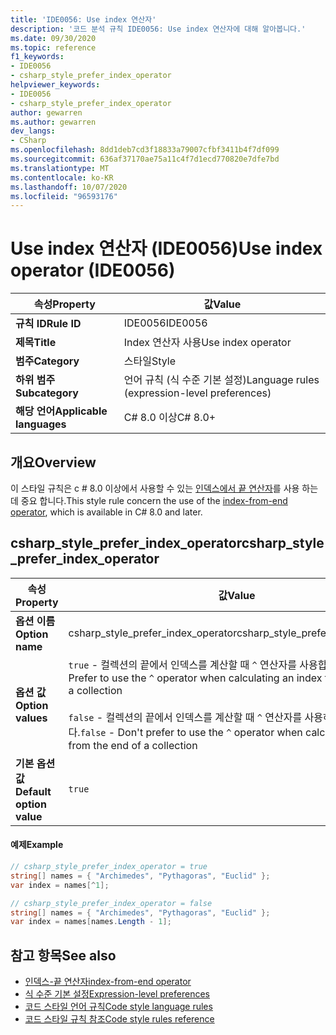 ```yaml
---
title: 'IDE0056: Use index 연산자'
description: '코드 분석 규칙 IDE0056: Use index 연산자에 대해 알아봅니다.'
ms.date: 09/30/2020
ms.topic: reference
f1_keywords:
- IDE0056
- csharp_style_prefer_index_operator
helpviewer_keywords:
- IDE0056
- csharp_style_prefer_index_operator
author: gewarren
ms.author: gewarren
dev_langs:
- CSharp
ms.openlocfilehash: 8dd1deb7cd3f18833a79007cfbf3411b4f7df099
ms.sourcegitcommit: 636af37170ae75a11c4f7d1ecd770820e7dfe7bd
ms.translationtype: MT
ms.contentlocale: ko-KR
ms.lasthandoff: 10/07/2020
ms.locfileid: "96593176"
---
```

# <a name="use-index-operator-ide0056"></a><span data-ttu-id="d72d3-103">Use index 연산자 (IDE0056)</span><span class="sxs-lookup"><span data-stu-id="d72d3-103">Use index operator (IDE0056)</span></span>

|<span data-ttu-id="d72d3-104">속성</span><span class="sxs-lookup"><span data-stu-id="d72d3-104">Property</span></span>|<span data-ttu-id="d72d3-105">값</span><span class="sxs-lookup"><span data-stu-id="d72d3-105">Value</span></span>|
|-|-|
| <span data-ttu-id="d72d3-106">**규칙 ID**</span><span class="sxs-lookup"><span data-stu-id="d72d3-106">**Rule ID**</span></span> | <span data-ttu-id="d72d3-107">IDE0056</span><span class="sxs-lookup"><span data-stu-id="d72d3-107">IDE0056</span></span> |
| <span data-ttu-id="d72d3-108">**제목**</span><span class="sxs-lookup"><span data-stu-id="d72d3-108">**Title**</span></span> | <span data-ttu-id="d72d3-109">Index 연산자 사용</span><span class="sxs-lookup"><span data-stu-id="d72d3-109">Use index operator</span></span> |
| <span data-ttu-id="d72d3-110">**범주**</span><span class="sxs-lookup"><span data-stu-id="d72d3-110">**Category**</span></span> | <span data-ttu-id="d72d3-111">스타일</span><span class="sxs-lookup"><span data-stu-id="d72d3-111">Style</span></span> |
| <span data-ttu-id="d72d3-112">**하위 범주**</span><span class="sxs-lookup"><span data-stu-id="d72d3-112">**Subcategory**</span></span> | <span data-ttu-id="d72d3-113">언어 규칙 (식 수준 기본 설정)</span><span class="sxs-lookup"><span data-stu-id="d72d3-113">Language rules (expression-level preferences)</span></span> |
| <span data-ttu-id="d72d3-114">**해당 언어**</span><span class="sxs-lookup"><span data-stu-id="d72d3-114">**Applicable languages**</span></span> | <span data-ttu-id="d72d3-115">C# 8.0 이상</span><span class="sxs-lookup"><span data-stu-id="d72d3-115">C# 8.0+</span></span> |

## <a name="overview"></a><span data-ttu-id="d72d3-116">개요</span><span class="sxs-lookup"><span data-stu-id="d72d3-116">Overview</span></span>

<span data-ttu-id="d72d3-117">이 스타일 규칙은 c # 8.0 이상에서 사용할 수 있는 [인덱스에서 끝 연산자](../../../csharp/language-reference/operators/member-access-operators.md#index-from-end-operator-)를 사용 하는 데 중요 합니다.</span><span class="sxs-lookup"><span data-stu-id="d72d3-117">This style rule concern the use of the [index-from-end operator](../../../csharp/language-reference/operators/member-access-operators.md#index-from-end-operator-), which is available in C# 8.0 and later.</span></span>

## <a name="csharp_style_prefer_index_operator"></a><span data-ttu-id="d72d3-118">csharp_style_prefer_index_operator</span><span class="sxs-lookup"><span data-stu-id="d72d3-118">csharp_style_prefer_index_operator</span></span>

|<span data-ttu-id="d72d3-119">속성</span><span class="sxs-lookup"><span data-stu-id="d72d3-119">Property</span></span>|<span data-ttu-id="d72d3-120">값</span><span class="sxs-lookup"><span data-stu-id="d72d3-120">Value</span></span>|
|-|-|
| <span data-ttu-id="d72d3-121">**옵션 이름**</span><span class="sxs-lookup"><span data-stu-id="d72d3-121">**Option name**</span></span> | <span data-ttu-id="d72d3-122">csharp_style_prefer_index_operator</span><span class="sxs-lookup"><span data-stu-id="d72d3-122">csharp_style_prefer_index_operator</span></span>
| <span data-ttu-id="d72d3-123">**옵션 값**</span><span class="sxs-lookup"><span data-stu-id="d72d3-123">**Option values**</span></span> | <span data-ttu-id="d72d3-124">`true` - 컬렉션의 끝에서 인덱스를 계산할 때 `^` 연산자를 사용합니다.</span><span class="sxs-lookup"><span data-stu-id="d72d3-124">`true` - Prefer to use the `^` operator when calculating an index from the end of a collection</span></span><br /><br /><span data-ttu-id="d72d3-125">`false` - 컬렉션의 끝에서 인덱스를 계산할 때 `^` 연산자를 사용하지 않습니다.</span><span class="sxs-lookup"><span data-stu-id="d72d3-125">`false` - Don't prefer to use the `^` operator when calculating an index from the end of a collection</span></span> |
| <span data-ttu-id="d72d3-126">**기본 옵션 값**</span><span class="sxs-lookup"><span data-stu-id="d72d3-126">**Default option value**</span></span> | `true` |

#### <a name="example"></a><span data-ttu-id="d72d3-127">예제</span><span class="sxs-lookup"><span data-stu-id="d72d3-127">Example</span></span>

```csharp
// csharp_style_prefer_index_operator = true
string[] names = { "Archimedes", "Pythagoras", "Euclid" };
var index = names[^1];

// csharp_style_prefer_index_operator = false
string[] names = { "Archimedes", "Pythagoras", "Euclid" };
var index = names[names.Length - 1];
```

## <a name="see-also"></a><span data-ttu-id="d72d3-128">참고 항목</span><span class="sxs-lookup"><span data-stu-id="d72d3-128">See also</span></span>

- [<span data-ttu-id="d72d3-129">인덱스-끝 연산자</span><span class="sxs-lookup"><span data-stu-id="d72d3-129">index-from-end operator</span></span>](../../../csharp/language-reference/operators/member-access-operators.md#index-from-end-operator-)
- [<span data-ttu-id="d72d3-130">식 수준 기본 설정</span><span class="sxs-lookup"><span data-stu-id="d72d3-130">Expression-level preferences</span></span>](expression-level-preferences.md)
- [<span data-ttu-id="d72d3-131">코드 스타일 언어 규칙</span><span class="sxs-lookup"><span data-stu-id="d72d3-131">Code style language rules</span></span>](language-rules.md)
- [<span data-ttu-id="d72d3-132">코드 스타일 규칙 참조</span><span class="sxs-lookup"><span data-stu-id="d72d3-132">Code style rules reference</span></span>](index.md)

